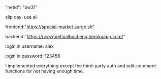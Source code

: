 "netid": "bw31"

slip day: use all

frontend:"https://special-market.surge.sh"

backend:"https://ricezonefinalbocheng.herokuapp.com/"

login in username: alex

login in password: 123456

I implemented everything except the third-party auth and edit-comment functions for not having enough time.

